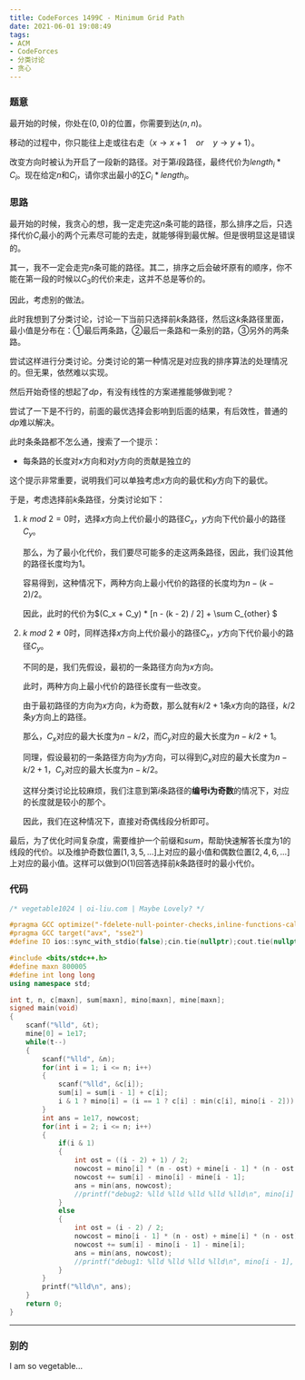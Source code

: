 ```yaml
---
title: CodeForces 1499C - Minimum Grid Path
date: 2021-06-01 19:08:49
tags:
- ACM
- CodeForces
- 分类讨论
- 贪心
---
```




### 题意

最开始的时候，你处在$(0,0)$的位置，你需要到达$(n, n)$。

移动的过程中，你只能往上走或往右走（$x \rightarrow x+1 \quad or \quad y \rightarrow y + 1$）。

改变方向时被认为开启了一段新的路径。对于第$i$段路径，最终代价为$length_i * C_i$。现在给定$n$和$C_i$，请你求出最小的$\sum C_i * length_i$。<!-- more -->



### 思路

最开始的时候，我贪心的想，我一定走完这$n$条可能的路径，那么排序之后，只选择代价$C_i$最小的两个元素尽可能的去走，就能够得到最优解。但是很明显这是错误的。

其一，我不一定会走完$n$条可能的路径。其二，排序之后会破坏原有的顺序，你不能在第一段的时候以$C_3$的代价来走，这并不总是等价的。

因此，考虑别的做法。

此时我想到了分类讨论，讨论一下当前只选择前$k$条路径，然后这$k$条路径里面，最小值是分布在：①最后两条路，②最后一条路和一条别的路，③另外的两条路。

尝试这样进行分类讨论。分类讨论的第一种情况是对应我的排序算法的处理情况的。但无果，依然难以实现。

然后开始奇怪的想起了$dp$，有没有线性的方案递推能够做到呢？

尝试了一下是不行的，前面的最优选择会影响到后面的结果，有后效性，普通的$dp$难以解决。

此时条条路都不怎么通，搜索了一个提示：

- 每条路的长度对$x$方向和对$y$方向的贡献是独立的

这个提示非常重要，说明我们可以单独考虑$x$方向的最优和$y$方向下的最优。

于是，考虑选择前$k$条路径，分类讨论如下：

1. $k \ mod \ 2 = 0$时，选择$x$方向上代价最小的路径$C_x$，$y$方向下代价最小的路径$C_y$。

   那么，为了最小化代价，我们要尽可能多的走这两条路径，因此，我们设其他的路径长度均为$1$。

   容易得到，这种情况下，两种方向上最小代价的路径的长度均为$n - (k - 2)/ 2$。

   因此，此时的代价为$(C_x + C_y) * [n - (k - 2) / 2] + \sum C_{other} $

2. $k \ mod \ 2 \neq 0$时，同样选择$x$方向上代价最小的路径$C_x$，$y$方向下代价最小的路径$C_y$。

   不同的是，我们先假设，最初的一条路径方向为$x$方向。

   此时，两种方向上最小代价的路径长度有一些改变。

   由于最初路径的方向为$x$方向，$k$为奇数，那么就有$k/2 + 1$条$x$方向的路径，$k/2$条$y$方向上的路径。

   那么，$C_x$对应的最大长度为$n - k/2$，而$C_y$对应的最大长度为$n - k/2 + 1$。

   同理，假设最初的一条路径方向为$y$方向，可以得到$C_x$对应的最大长度为$n - k/2 + 1$，$C_y$对应的最大长度为$n - k/2$。

   这样分类讨论比较麻烦，我们注意到第$i$条路径的**编号i为奇数**的情况下，对应的长度就是较小的那个。

   因此，我们在这种情况下，直接对奇偶线段分析即可。

最后，为了优化时间复杂度，需要维护一个前缀和$sum$，帮助快速解答长度为$1$的线段的代价。以及维护奇数位置$[1,3,5,\dots]$上对应的最小值和偶数位置$[2,4,6,\dots]$上对应的最小值。这样可以做到$O(1)$回答选择前$k$条路径时的最小代价。



### 代码

```c++
/* vegetable1024 | oi-liu.com | Maybe Lovely? */

#pragma GCC optimize("-fdelete-null-pointer-checks,inline-functions-called-once,-funsafe-loop-optimizations,-fexpensive-optimizations,-foptimize-sibling-calls,-ftree-switch-conversion,-finline-small-functions,inline-small-functions,-frerun-cse-after-loop,-fhoist-adjacent-loads,-findirect-inlining,-freorder-functions,no-stack-protector,-fpartial-inlining,-fsched-interblock,-fcse-follow-jumps,-fcse-skip-blocks,-falign-functions,-fstrict-overflow,-fstrict-aliasing,-fschedule-insns2,-ftree-tail-merge,inline-functions,-fschedule-insns,-freorder-blocks,-fwhole-program,-funroll-loops,-fthread-jumps,-fcrossjumping,-fcaller-saves,-fdevirtualize,-falign-labels,-falign-loops,-falign-jumps,unroll-loops,-fsched-spec,-ffast-math,Ofast,inline,-fgcse,-fgcse-lm,-fipa-sra,-ftree-pre,-ftree-vrp,-fpeephole2",3)
#pragma GCC target("avx", "sse2")
#define IO ios::sync_with_stdio(false);cin.tie(nullptr);cout.tie(nullptr)

#include <bits/stdc++.h>
#define maxn 800005
#define int long long
using namespace std;

int t, n, c[maxn], sum[maxn], mino[maxn], mine[maxn];
signed main(void)
{
    scanf("%lld", &t);
    mine[0] = 1e17;
    while(t--)
    {
        scanf("%lld", &n);
        for(int i = 1; i <= n; i++)
        {
            scanf("%lld", &c[i]);
            sum[i] = sum[i - 1] + c[i];
            i & 1 ? mino[i] = (i == 1 ? c[i] : min(c[i], mino[i - 2])) : mine[i] = min(c[i], mine[i - 2]);
        }
        int ans = 1e17, nowcost;
        for(int i = 2; i <= n; i++)
        {
            if(i & 1)
            {
                int ost = ((i - 2) + 1) / 2;
                nowcost = mino[i] * (n - ost) + mine[i - 1] * (n - ost + 1);
                nowcost += sum[i] - mino[i] - mine[i - 1];
                ans = min(ans, nowcost);
                //printf("debug2: %lld %lld %lld %lld %lld\n", mino[i] * (n - ost) + mine[i - 1] * (n - ost + 1), mine[i - 1], mino[i], sum[i], nowcost);
            }
            else
            {
                int ost = (i - 2) / 2;
                nowcost = mino[i - 1] * (n - ost) + mine[i] * (n - ost);
                nowcost += sum[i] - mino[i - 1] - mine[i];
                ans = min(ans, nowcost); 
                //printf("debug1: %lld %lld %lld %lld\n", mino[i - 1], mine[i], sum[i], nowcost);
            }
        }
        printf("%lld\n", ans);
    }
    return 0;
}
```



---



### 别的

I am so vegetable...